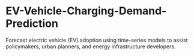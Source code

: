 # EV-Vehicle-Charging-Demand-Prediction
Forecast electric vehicle (EV) adoption using time-series models to assist policymakers, urban planners, and energy infrastructure developers.
